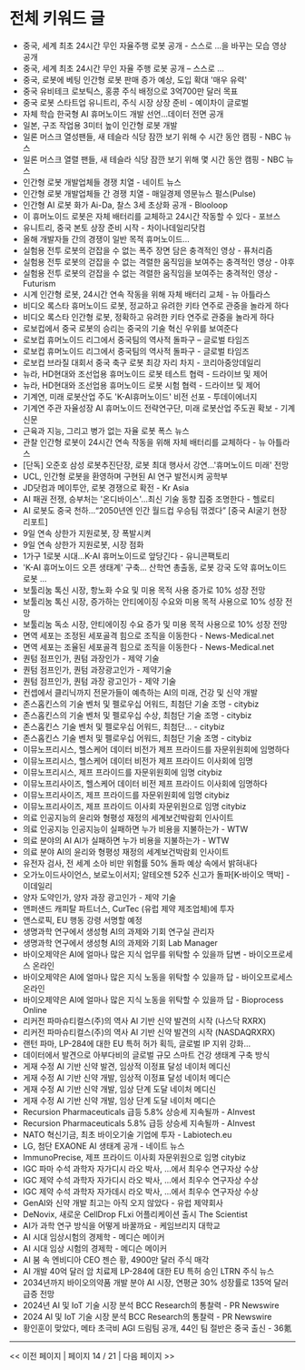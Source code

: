 # 전체 키워드 글

- 중국, 세계 최초 24시간 무인 자율주행 로봇 공개 - 스스로 …을 바꾸는 모습 영상 공개
- 중국, 세계 최초 24시간 무인 자율 주행 로봇 공개 – 스스로 …
- 중국, 로봇에 베팅 인간형 로봇 판매 증가 예상, 도입 확대 '매우 유력'
- 중국 유비테크 로보틱스, 홍콩 주식 배정으로 3억700만 달러 목표
- 중국 로봇 스타트업 유니트리, 주식 시장 상장 준비 - 예이차이 글로벌
- 자체 학습 한국형 AI 휴머노이드 개발 선언…데이터 전면 공개
- 일본, 구조 작업용 3미터 높이 인간형 로봇 개발
- 일론 머스크 열성팬들, 새 테슬라 식당 잠깐 보기 위해 수 시간 동안 캠핑 - NBC 뉴스
- 일론 머스크 열렬 팬들, 새 테슬라 식당 잠깐 보기 위해 몇 시간 동안 캠핑 - NBC 뉴스
- 인간형 로봇 개발업체들 경쟁 치열 - 네이트 뉴스
- 인간형 로봇 개발업체들 간 경쟁 치열 - 매일경제 영문뉴스 펄스(Pulse)
- 인간형 AI 로봇 화가 Ai-Da, 찰스 3세 초상화 공개 - Blooloop
- 이 휴머노이드 로봇은 자체 배터리를 교체하고 24시간 작동할 수 있다 - 포브스
- 유니트리, 중국 본토 상장 준비 시작 - 차이나데일리닷컴
- 올해 개발자들 간의 경쟁이 일반 목적 휴머노이드…
- 실험용 전투 로봇의 걷잡을 수 없는 폭주 장면 담은 충격적인 영상 - 퓨처리즘
- 실험용 전투 로봇의 걷잡을 수 없는 격렬한 움직임을 보여주는 충격적인 영상 - 야후
- 실험용 전투 로봇의 걷잡을 수 없는 격렬한 움직임을 보여주는 충격적인 영상 - Futurism
- 시계 인간형 로봇, 24시간 연속 작동을 위해 자체 배터리 교체 - 뉴 아틀라스
- 비디오 록스타 휴머노이드 로봇, 정교하고 유려한 키타 연주로 관중을 놀라게 하다
- 비디오 록스타 인간형 로봇, 정확하고 유려한 키타 연주로 관중을 놀라게 하다
- 로보컵에서 중국 로봇의 승리는 중국의 기술 혁신 우위를 보여준다
- 로보컵 휴머노이드 리그에서 중국팀의 역사적 돌파구 – 글로벌 타임즈
- 로보컵 휴머노이드 리그에서 중국팀의 역사적 돌파구 - 글로벌 타임즈
- 로보컵 브라질 대회서 중국 축구 로봇 최강 자리 차지 - 코리아중앙데일리
- 뉴라, HD현대와 조선업용 휴머노이드 로봇 테스트 협력 - 드라이브 및 제어
- 뉴라, HD현대와 조선업용 휴머노이드 로봇 시험 협력 - 드라이브 및 제어
- 기계연, 미래 로봇산업 주도 'K-AI휴머노이드' 비전 선포 - 투데이에너지
- 기계연 주관 자율성장 AI 휴머노이드 전략연구단, 미래 로봇산업 주도권 확보 - 기계신문
- 근육과 지능, 그리고 병가 없는 자율 로봇  폭스 뉴스
- 관찰 인간형 로봇이 24시간 연속 작동을 위해 자체 배터리를 교체하다 - 뉴 아틀라스
- [단독] 오준호 삼성 로봇추진단장, 로봇 최대 행사서 강연…'휴머노이드 미래' 전망
- UCL, 인간형 로봇을 환영하며 구현된 AI 연구 발전시켜  공학부
- JD닷컴과 메이투안, 로봇 경쟁으로 확전 - Kr Asia
- AI 패권 전쟁, 승부처는 '온디바이스'...최신 기술 동향 집중 조명한다 - 헬로티
- AI 로봇도 중국 천하…“2050년엔 인간 월드컵 우승팀 꺾겠다” [중국 AI굴기 현장 리포트]
- 9일 연속 상한가 지원로봇, 장 폭발시켜
- 9일 연속 상한가 지원로봇, 시장 점화
- 1가구 1로봇 시대…K-AI 휴머노이드로 앞당긴다 - 유니콘팩토리
- 'K-AI 휴머노이드 오픈 생태계' 구축… 산학연 총출동, 로봇 강국 도약  휴머노이드 로봇 …
- 보툴리눔 톡신 시장, 항노화 수요 및 미용 목적 사용 증가로 10% 성장 전망
- 보툴리눔 톡신 시장, 증가하는 안티에이징 수요와 미용 목적 사용으로 10% 성장 전망
- 보툴리눔 독소 시장, 안티에이징 수요 증가 및 미용 목적 사용으로 10% 성장 전망
- 면역 세포는 조정된 세포골격 힘으로 조직을 이동한다 - News-Medical.net
- 면역 세포는 조율된 세포골격 힘으로 조직을 이동한다 - News-Medical.net
- 퀀텀 점프인가, 퀀텀 과장인가 - 제약 기술
- 퀀텀 점프인가, 퀀텀 과장광고인가 - 제약기술
- 퀀텀 점프인가, 퀀텀 과장 광고인가 - 제약 기술
- 컨셉에서 클리닉까지 전문가들이 예측하는 AI의 미래, 건강 및 신약 개발
- 존스홉킨스의 기술 벤처 및 펠로우십 어워드, 최첨단 기술 조명 - citybiz
- 존스홉킨스의 기술 벤처 및 펠로우십 수상, 최첨단 기술 조명 - citybiz
- 존스홉킨스 기술 벤처 및 펠로우십 어워드, 최첨단… - citybiz
- 존스홉킨스 기술 벤처 및 펠로우십 어워드, 최첨단 기술 조명 - citybiz
- 이뮤노프리시스, 헬스케어 데이터 비전가 제프 프라이드를 자문위원회에 임명하다
- 이뮤노프리시스, 헬스케어 데이터 비전가 제프 프라이드 이사회에 임명
- 이뮤노프리시스, 제프 프라이드를 자문위원회에 임명  citybiz
- 이뮤노프리사이즈, 헬스케어 데이터 비전 제프 프라이드 이사회에 임명하다
- 이뮤노프리사이즈, 제프 프라이드를 자문위원회에 임명  citybiz
- 이뮤노프리사이즈, 제프 프라이드 이사회 자문위원으로 임명  citybiz
- 의료 인공지능의 윤리와 형평성 재정의  세계보건박람회 인사이트
- 의료 인공지능 인공지능이 실패하면 누가 비용을 지불하는가 - WTW
- 의료 분야의 AI AI가 실패하면 누가 비용을 지불하는가 - WTW
- 의료 분야 AI의 윤리와 형평성 재정의  세계보건박람회 인사이트
- 유전자 검사, 전 세계 소아 비만 위험률 50% 돌파 예상 속에서 밝혀내다
- 오가노이드사이언스, 보로노이서지; 알테오젠 52주 신고가 돌파[K-바이오 맥박] - 이데일리
- 양자 도약인가, 양자 과장 광고인가 - 제약 기술
- 앤퍼샌드 캐피탈 파트너스, CurTec (유럽 제약 제조업체)에 투자
- 앤스로픽, EU 행동 강령 서명할 예정
- 생명과학 연구에서 생성형 AI의 과제와 기회  연구실 관리자
- 생명과학 연구에서 생성형 AI의 과제와 기회  Lab Manager
- 바이오제약은 AI에 얼마나 많은 지식 업무를 위탁할 수 있을까 답변 - 바이오프로세스 온라인
- 바이오제약은 AI에 얼마나 많은 지식 노동을 위탁할 수 있을까 답 - 바이오프로세스 온라인
- 바이오제약은 AI에 얼마나 많은 지식 노동을 위탁할 수 있을까 답 - Bioprocess Online
- 리커전 파마슈티컬스(주)의 역사 AI 기반 신약 발견의 시작 (나스닥 RXRX)
- 리커전 파마슈티컬스(주)의 역사 AI 기반 신약 발견의 시작 (NASDAQRXRX)
- 랜턴 파마, LP-284에 대한 EU 특허 허가 획득, 글로벌 IP 지위 강화…
- 데이터에서 발견으로 아부다비의 글로벌 규모 스마트 건강 생태계 구축 방식
- 게재 수정 AI 기반 신약 발견, 임상적 이정표 달성  네이처 메디신
- 게재 수정 AI 기반 신약 개발, 임상적 이정표 달성  네이처 메디슨
- 게재 수정 AI 기반 신약 개발, 임상 단계 도달  네이처 메디신
- 게재 수정 AI 기반 신약 개발, 임상 단계 도달  네이처 메디슨
- Recursion Pharmaceuticals 급등 5.8% 상승세 지속될까 - AInvest
- Recursion Pharmaceuticals 5.8% 급등 상승세 지속될까 - AInvest
- NATO 혁신기금, 최초 바이오기술 기업에 투자 - Labiotech.eu
- LG, 첨단 EXAONE AI 생태계 공개 - 네이트 뉴스
- ImmunoPrecise, 제프 프라이드 이사회 자문위원으로 임명  citybiz
- IGC 파마 수석 과학자 자가디시 라오 박사, …에서 최우수 연구자상 수상
- IGC 제약 수석 과학자 자가디시 라오 박사, …에서 최우수 연구자상 수상
- IGC 제약 수석 과학자 자가데시 라오 박사, …에서 최우수 연구자상 수상
- GenAI와 신약 개발 최고는 아직 오지 않았다 - 유럽 제약회사
- DeNovix, 새로운 CellDrop FLxi 어플리케이션 출시  The Scientist
- AI가 과학 연구 방식을 어떻게 바꿀까요 - 케임브리지 대학교
- AI 시대 임상시험의 경제학 - 메디슨 메이커
- AI 시대 임상 시험의 경제학 - 메디슨 메이커
- AI 붐 속 엔비디아 CEO 젠슨 황, 4900만 달러 주식 매각
- AI 개발 40억 달러 암 치료제 LP-284에 대한 EU 특허 승인  LTRN 주식 뉴스
- 2034년까지 바이오의약품 개발 분야 AI 시장, 연평균 30% 성장률로 135억 달러 급증 전망
- 2024년 AI 및 IoT 기술 시장 분석 BCC Research의 통찰력 - PR Newswire
- 2024 AI 및 IoT 기술 시장 분석 BCC Research의 통찰력 - PR Newswire
- 황인훈이 맞았다, 메타 초극비 AGI 드림팀 공개, 44인 팀 절반은 중국 출신 - 36氪

---
<< 이전 페이지 | 페이지 14 / 21 | 다음 페이지 >>